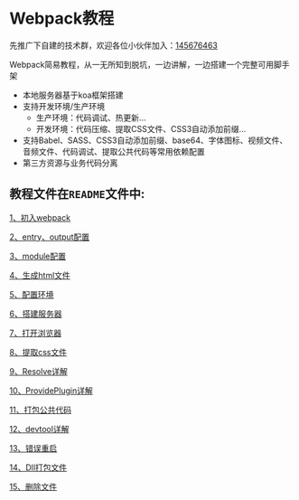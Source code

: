# Webpack教程

先推广下自建的技术群，欢迎各位小伙伴加入：[145676463](//shang.qq.com/wpa/qunwpa?idkey=e406b1b908fe4cbde29e287720861ae3d07ac9731e43bba915cf5b52ae7dea03)

Webpack简易教程，从一无所知到脱坑，一边讲解，一边搭建一个完整可用脚手架
- 本地服务器基于koa框架搭建
- 支持开发环境/生产环境
    - 生产环境：代码调试、热更新...
    - 开发环境：代码压缩、提取CSS文件、CSS3自动添加前缀...
- 支持Babel、SASS、CSS3自动添加前缀、base64、字体图标、视频文件、音频文件、代码调试、提取公共代码等常用依赖配置
- 第三方资源与业务代码分离

## 教程文件在`README`文件中:

[1、初入webpack](https://github.com/kejiaren/webpack-guid/blob/master/README/1%E3%80%81%E5%88%9D%E5%85%A5webpack.MD)

[2、entry、output配置](https://github.com/kejiaren/webpack-guid/blob/master/README/2%E3%80%81entry%E3%80%81output%E9%85%8D%E7%BD%AE.MD)

[3、module配置](https://github.com/kejiaren/webpack-guid/blob/master/README/3%E3%80%81module%E9%85%8D%E7%BD%AE.MD)

[4、生成html文件](https://github.com/kejiaren/webpack-guid/blob/master/README/4%E3%80%81%E7%94%9F%E6%88%90html%E6%96%87%E4%BB%B6.MD)

[5、配置环境](https://github.com/kejiaren/webpack-guid/blob/master/README/5%E3%80%81%E9%85%8D%E7%BD%AE%E7%8E%AF%E5%A2%83.MD)

[6、搭建服务器](https://github.com/kejiaren/webpack-guid/blob/master/README/6%E3%80%81%E6%90%AD%E5%BB%BA%E6%9C%8D%E5%8A%A1%E5%99%A8.MD)

[7、打开浏览器](https://github.com/kejiaren/webpack-guid/blob/master/README/7%E3%80%81%E6%89%93%E5%BC%80%E6%B5%8F%E8%A7%88%E5%99%A8.MD)

[8、提取css文件](https://github.com/kejiaren/webpack-guid/blob/master/README/8%E3%80%81%E6%8F%90%E5%8F%96css%E6%96%87%E4%BB%B6.MD)

[9、Resolve详解](https://github.com/kejiaren/webpack-guid/blob/master/README/9%E3%80%81Resolve%E8%AF%A6%E8%A7%A3.MD)

[10、ProvidePlugin详解](https://github.com/kejiaren/webpack-guid/blob/master/README/10%E3%80%81ProvidePlugin%E8%AF%A6%E8%A7%A3.MD)

[11、打包公共代码](https://github.com/kejiaren/webpack-guid/blob/master/README/11%E3%80%81%E6%89%93%E5%8C%85%E5%85%AC%E5%85%B1%E4%BB%A3%E7%A0%81.MD)

[12、devtool详解](https://github.com/kejiaren/webpack-guid/blob/master/README/12%E3%80%81devtool%E8%AF%A6%E8%A7%A3.MD)

[13、错误重启](https://github.com/kejiaren/webpack-guid/blob/master/README/13%E3%80%81%E9%94%99%E8%AF%AF%E9%87%8D%E5%90%AF.MD)

[14、Dll打包文件](https://github.com/kejiaren/webpack-guid/blob/master/README/14%E3%80%81Dll%E6%89%93%E5%8C%85%E6%96%87%E4%BB%B6.MD)

[15、删除文件](https://github.com/kejiaren/webpack-guid/blob/master/README/15%E3%80%81%E5%88%A0%E9%99%A4%E6%96%87%E4%BB%B6.MD)
